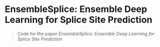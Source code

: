 # EnsembleSplice: Ensemble Deep Learning for Splice Site Prediction
> Code for the paper _EnsembleSplice: Ensemble Deep Learning for Splice Site Prediction_

